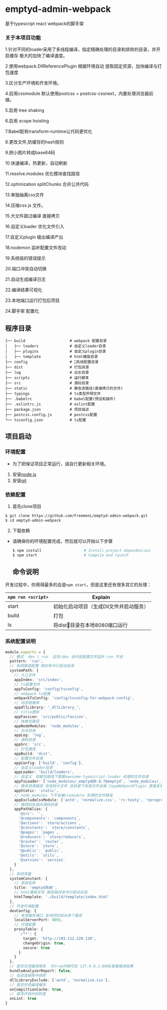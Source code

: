# emptyd-admin-webpack
基于typescript react webpack的脚手架 

### 关于本项目功能

1.针对不同的loader采用了多线程编译，指定精确处理的目录和排除的目录，并开启缓存 极大的加快了编译速度。

2.使用webpack.DllReferencePlugin 根据环境自动 提取固定资源，加快编译与打包速度

3.区分生产环境和开发环境。

4.启用cssmodule 默认使用postcss + postcss-cssnext，内置处理浏览器前缀。

5.启用 tree shaking 

6.启用 scope hoisting  

7.Babel配有transform-runtime让代码更优化

8.更改文件,防缓存的hash规则
 
9.把小图片转成base64码  

10.快速编译，热更新，自动刷新

11.resolve.modules 优化模块查找路径 

12.optimization splitChunks 合并公共代码

13.单独抽离css文件

14.压缩css js 文件。

15.大文件跳过编译 直接拷贝

16.自定义loader 优化文件引入 

17.自定义plugin 输出编译产出 

18.nodemon 监听配置文件改动

19.系统级的错误提示

20.端口冲突自动切换 

21.自动生成编译日志

22.编译结果可视化 

23.本地端口运行打包后项目 

24.脚手架 配置化
## 程序目录

```
├── build                    # webpack 配置目录
│   ├── loaders              # 自定义loader目录
│   ├── plugins              # 自定义plugin目录
│   ├── template             # html模版目录
├── config                   # 系统配置目录
├── dist                     # 打包资源
├── log                      # 日志目录
├── scripts                  # 运行脚本
├── src                      # 源码目录
├── static                   # 静态资路径(直接拷贝的文件)
├── typings                  # ts类型声明文件
├── .babelrc                 # babel配置(预设和插件)
├── .eslintrc.js             # eslint配置
├── package.json             # 项目描述
├── postcss.config.js        # postcss配置
└── tsconfig.json            # ts配置
```

## 项目启动

### 环境配置
* 为了把保证项目正常运行，请自行更新相关环境。
1. 安装[node.js](https://nodejs.org/)
2. 安装[git](https://git-scm.com/)

### 依赖配置
1. 首先clone项目
```bash
$ git clone https://github.com/FreemenL/emptyd-admin-webpack.git
$ cd emptyd-admin-webpack
```
2. 下载依赖
* 请确保你的环境配置完成，然后就可以开始以下步骤
  ```bash
  $ npm install                   # Install project dependencies
  $ npm start                     # Compile and launch
  ```

  ## 命令说明

开发过程中，你用得最多的会是`npm start`，但是这里还有很多其它的处理：

|`npm run <script>`|Explain|
|------------------|-----------|
|start|初始化启动项目（生成Dll文件并启动服务）|
|build|打包|
|ls|将dist目录在本地8080端口运行|

### 系统配置说明

```typescript
module.exports = {
  // 模式  dev | run  区别:dev 会开启配置文件监听 run 不会
  pattern: 'run',
  // 系统路径配置 相对命令行启动目录 
  systemPath: {
    // 入口文件
    appIndex: 'src/index',
    // ts配置文件
    appTsConfig: 'config/tsconfig',
    // webpack ts配置
    webpackTsConfig: 'config/tsconfig-for-webpack-config',
    // 动态链接库
    appdllLibrary: '_dllLibrary_',
    // title图标
    appFavicon: 'src/public/favicon',
    // 依赖包路径
    appNodeModules: 'node_modules',
    // 日志目录
    appLog: 'log',
    // 源码目录
    appSrc: 'src',
    // 打包路径
    appBuild: 'dist',
    // 配置文件目录
    appConfig: ['build', 'config'],
    // 自定义loader目录
    appLoader: 'build/loaders',
    // 自定义　依赖包路径下需要awesome-typescript-loader 处理的文件目录
    appTsLoader: ['node_modules/_emptyd@0.0.7@emptyd', 'node_modules/_freetool@0.0.2@freetool'],
    // 静态资源路径 存放较大文件 该目录下存放文件会被 CopyWebpackPlugin 直接复制到打包后dist/static 路径
    appStatic: 'static',
    // node_modules 下不会被cssmodule 处理的文件路径
    appExcludeCssModule: ['antd', 'normalize.css', 'rc-texty', 'nprogress', 'braft-editor', 'rc-queue-anim', 'viewerjs'],
    // 路径别名相对源码目录
    appPathAlias: {
      '@src': '',
      '@components': `components`,
      '@actions': `store/actions`,
      '@constants': `store/constants`,
      '@pages': `pages`,
      '@reducers': `store/reducers`,
      '@router': `router`,
      '@store': `store`,
      '@public': `public`,
      '@utils': `utils`,
      '@servies': `servies`
    }
  },
  // 系统常量
  systemConstant: {
    // 系统名称
    title: 'emptyd系统',
    // html模板文件 路径相对命令行启动目录
    htmlTemplate: './build/template/index.html'
  },
  // 开发环境配置
  devConfig: {
    // 本地服务端口 支持同时启动多个服务
    localServerPort: 8091,
    // 代理配置
    proxyTable: {
      '/**': {
        target: 'http://193.112.220.120',
        changeOrigin: true,
        secure: true
      }
    }
  },
  // 是否生成编译报告  为true时候可在 127.0.0.1:8888查看编译结果
  bundleAnalyzerReport: false,
  // 动态连接库中排除
  dllLibraryExclude: ['antd', 'normalize.css'],
  // 是否开启编译缓存 
  onCompiltionCache: true,
  // 是否开启代码检查 
  onLint: true
}

```
